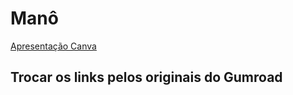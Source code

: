 # Manô

[Apresentação Canva](https://www.canva.com/design/DAGvgppqdvU/ryyHS5LWKc29mA_7S09hew/edit?utm_content=DAGvgppqdvU&utm_campaign=designshare&utm_medium=link2&utm_source=sharebutton)

<h2>Trocar os links pelos originais do Gumroad</h2>